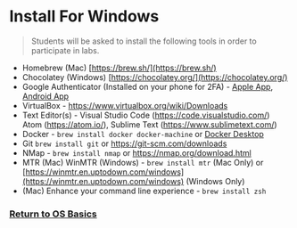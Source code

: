 # Install For Windows

> Students will be asked to install the following tools in order to participate in labs.

- Homebrew (Mac) [https://brew.sh/](https://brew.sh/)
- Chocolatey (Windows) [https://chocolatey.org/](https://chocolatey.org/)
- Google Authenticator (Installed on your phone for 2FA) - [Apple App](https://apps.apple.com/us/app/google-authenticator/id388497605), [Android App](https://play.google.com/store/apps/details?id=com.google.android.apps.authenticator2&hl=en_US&gl=US)
- VirtualBox - https://www.virtualbox.org/wiki/Downloads
- Text Editor(s) - Visual Studio Code (https://code.visualstudio.com/) Atom (https://atom.io/), Sublime Text (https://www.sublimetext.com/)
- Docker - `brew install docker docker-machine` or [Docker Desktop](https://www.docker.com/products/docker-desktop)
- Git `brew install git` or https://git-scm.com/downloads
- NMap - `brew install nmap` or https://nmap.org/download.html
- MTR (Mac) WinMTR (Windows) - `brew install mtr` (Mac Only) or [https://winmtr.en.uptodown.com/windows](https://winmtr.en.uptodown.com/windows) (Windows Only)
- (Mac) Enhance your command line experience - `brew install zsh`

### [Return to OS Basics](courses/01-Introduction/home.md)
